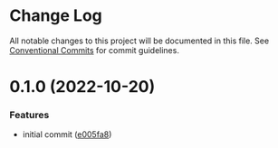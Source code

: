# Change Log

All notable changes to this project will be documented in this file.
See [Conventional Commits](https://conventionalcommits.org) for commit guidelines.

# 0.1.0 (2022-10-20)

### Features

- initial commit ([e005fa8](https://github.com/yenbekbay/react-visual-novel/commit/e005fa8460c5f1844d83771de6aab4e51460b3da))
